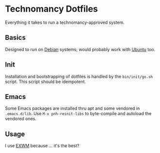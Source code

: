 # Technomancy Dotfiles

Everything it takes to run a technomancy-approved system.

## Basics

Designed to run on [Debian](http://debian.org) systems; would probably
work with [Ubuntu](http://ubuntu.com) too.

## Init

Installation and bootstrapping of dotfiles is handled by the
`bin/init/go.sh` script. This script should be idempotent.

## Emacs

Some Emacs packages are installed thru apt and some vendored in
`.emacs.d/lib`. Use `M-x pnh-reinit-libs` to byte-compile and autoload
the vendored ones.

## Usage

I use [EXWM](https://technomancy.us/185) because ... it's the best?
